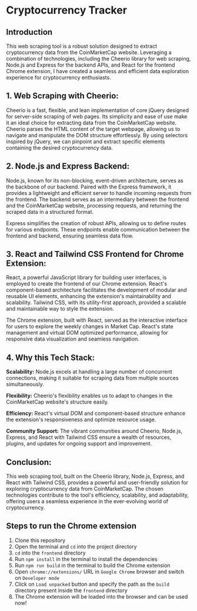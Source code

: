 # Cryptocurrency Tracker

## Introduction
This web scraping tool is a robust solution designed to extract cryptocurrency data from the CoinMarketCap website. Leveraging a combination of technologies, including the Cheerio library for web scraping, Node.js and Express for the backend APIs, and React for the frontend Chrome extension, I have created a seamless and efficient data exploration experience for cryptocurrency enthusiasts.

## 1. Web Scraping with Cheerio:
Cheerio is a fast, flexible, and lean implementation of core jQuery designed for server-side scraping of web pages. Its simplicity and ease of use make it an ideal choice for extracting data from the CoinMarketCap website. Cheerio parses the HTML content of the target webpage, allowing us to navigate and manipulate the DOM structure effortlessly. By using selectors inspired by jQuery, we can pinpoint and extract specific elements containing the desired cryptocurrency data.

## 2. Node.js and Express Backend:
Node.js, known for its non-blocking, event-driven architecture, serves as the backbone of our backend. Paired with the Express framework, it provides a lightweight and efficient server to handle incoming requests from the frontend. The backend serves as an intermediary between the frontend and the CoinMarketCap website, processing requests, and returning the scraped data in a structured format.

Express simplifies the creation of robust APIs, allowing us to define routes for various endpoints. These endpoints enable communication between the frontend and backend, ensuring seamless data flow.

## 3. React and Tailwind CSS Frontend for Chrome Extension:
React, a powerful JavaScript library for building user interfaces, is employed to create the frontend of our Chrome extension. React's component-based architecture facilitates the development of modular and reusable UI elements, enhancing the extension's maintainability and scalability. Tailwind CSS, with its utility-first approach, provided a scalable and maintainable way to style the extension.

The Chrome extension, built with React, served as the interactive interface for users to explore the weekly changes in Market Cap. React's state management and virtual DOM optimized performance, allowing for responsive data visualization and seamless navigation.

## 4. Why this Tech Stack:

**Scalability:** Node.js excels at handling a large number of concurrent connections, making it suitable for scraping data from multiple sources simultaneously.

**Flexibility:** Cheerio's flexibility enables us to adapt to changes in the CoinMarketCap website's structure easily.

**Efficiency:** React's virtual DOM and component-based structure enhance the extension's responsiveness and optimize resource usage.

**Community Support:** The vibrant communities around Cheerio, Node.js, Express, and React with Tailwind CSS ensure a wealth of resources, plugins, and updates for ongoing support and improvement.

## Conclusion:
This web scraping tool, built on the Cheerio library, Node.js, Express, and React with Tailwind CSS, provides a powerful and user-friendly solution for exploring cryptocurrency data from CoinMarketCap. The chosen technologies contribute to the tool's efficiency, scalability, and adaptability, offering users a seamless experience in the ever-evolving world of cryptocurrency.

## Steps to run the Chrome extension
1. Clone this repository
2. Open the terminal and `cd` into the project directory
3. `cd` into the `frontend` directory
4. Run `npm install` in the terminal to install the dependencies
5. Run `npm run build` in the terminal to build the Chrome extension
6. Open `chrome://extensions/` URL in `Google Chrome` browser and switch on `Developer mode`
7. Click on `Load unpacked` button and specify the path as the `build` directory present inside the `frontend` directory
8. The Chrome extension will be loaded into the browser and can be used now!
